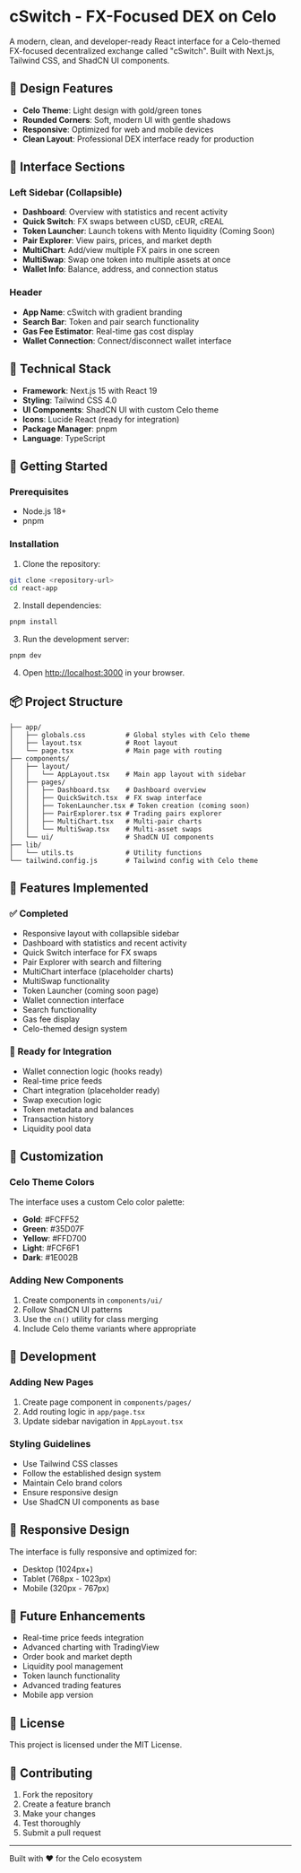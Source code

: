 # cSwitch - FX-Focused DEX on Celo

A modern, clean, and developer-ready React interface for a Celo-themed FX-focused decentralized exchange called "cSwitch". Built with Next.js, Tailwind CSS, and ShadCN UI components.

## 🎨 Design Features

- **Celo Theme**: Light design with gold/green tones
- **Rounded Corners**: Soft, modern UI with gentle shadows
- **Responsive**: Optimized for web and mobile devices
- **Clean Layout**: Professional DEX interface ready for production

## 🧭 Interface Sections

### Left Sidebar (Collapsible)
- **Dashboard**: Overview with statistics and recent activity
- **Quick Switch**: FX swaps between cUSD, cEUR, cREAL
- **Token Launcher**: Launch tokens with Mento liquidity (Coming Soon)
- **Pair Explorer**: View pairs, prices, and market depth
- **MultiChart**: Add/view multiple FX pairs in one screen
- **MultiSwap**: Swap one token into multiple assets at once
- **Wallet Info**: Balance, address, and connection status

### Header
- **App Name**: cSwitch with gradient branding
- **Search Bar**: Token and pair search functionality
- **Gas Fee Estimator**: Real-time gas cost display
- **Wallet Connection**: Connect/disconnect wallet interface

## 🧱 Technical Stack

- **Framework**: Next.js 15 with React 19
- **Styling**: Tailwind CSS 4.0
- **UI Components**: ShadCN UI with custom Celo theme
- **Icons**: Lucide React (ready for integration)
- **Package Manager**: pnpm
- **Language**: TypeScript

## 🚀 Getting Started

### Prerequisites
- Node.js 18+ 
- pnpm

### Installation

1. Clone the repository:
```bash
git clone <repository-url>
cd react-app
```

2. Install dependencies:
```bash
pnpm install
```

3. Run the development server:
```bash
pnpm dev
```

4. Open [http://localhost:3000](http://localhost:3000) in your browser.

## 📦 Project Structure

```
├── app/
│   ├── globals.css          # Global styles with Celo theme
│   ├── layout.tsx           # Root layout
│   └── page.tsx             # Main page with routing
├── components/
│   ├── layout/
│   │   └── AppLayout.tsx    # Main app layout with sidebar
│   ├── pages/
│   │   ├── Dashboard.tsx    # Dashboard overview
│   │   ├── QuickSwitch.tsx  # FX swap interface
│   │   ├── TokenLauncher.tsx # Token creation (coming soon)
│   │   ├── PairExplorer.tsx # Trading pairs explorer
│   │   ├── MultiChart.tsx   # Multi-pair charts
│   │   └── MultiSwap.tsx    # Multi-asset swaps
│   └── ui/                  # ShadCN UI components
├── lib/
│   └── utils.ts             # Utility functions
└── tailwind.config.js       # Tailwind config with Celo theme
```

## 🎯 Features Implemented

### ✅ Completed
- Responsive layout with collapsible sidebar
- Dashboard with statistics and recent activity
- Quick Switch interface for FX swaps
- Pair Explorer with search and filtering
- MultiChart interface (placeholder charts)
- MultiSwap functionality
- Token Launcher (coming soon page)
- Wallet connection interface
- Search functionality
- Gas fee display
- Celo-themed design system

### 🔄 Ready for Integration
- Wallet connection logic (hooks ready)
- Real-time price feeds
- Chart integration (placeholder ready)
- Swap execution logic
- Token metadata and balances
- Transaction history
- Liquidity pool data

## 🎨 Customization

### Celo Theme Colors
The interface uses a custom Celo color palette:
- **Gold**: #FCFF52
- **Green**: #35D07F  
- **Yellow**: #FFD700
- **Light**: #FCF6F1
- **Dark**: #1E002B

### Adding New Components
1. Create components in `components/ui/`
2. Follow ShadCN UI patterns
3. Use the `cn()` utility for class merging
4. Include Celo theme variants where appropriate

## 🔧 Development

### Adding New Pages
1. Create page component in `components/pages/`
2. Add routing logic in `app/page.tsx`
3. Update sidebar navigation in `AppLayout.tsx`

### Styling Guidelines
- Use Tailwind CSS classes
- Follow the established design system
- Maintain Celo brand colors
- Ensure responsive design
- Use ShadCN UI components as base

## 📱 Responsive Design

The interface is fully responsive and optimized for:
- Desktop (1024px+)
- Tablet (768px - 1023px)
- Mobile (320px - 767px)

## 🔮 Future Enhancements

- Real-time price feeds integration
- Advanced charting with TradingView
- Order book and market depth
- Liquidity pool management
- Token launch functionality
- Advanced trading features
- Mobile app version

## 📄 License

This project is licensed under the MIT License.

## 🤝 Contributing

1. Fork the repository
2. Create a feature branch
3. Make your changes
4. Test thoroughly
5. Submit a pull request

---

Built with ❤️ for the Celo ecosystem

